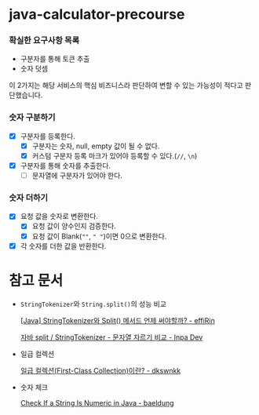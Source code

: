 # java-calculator-precourse

### 확실한 요구사항 목록

- 구분자를 통해 토큰 추출
- 숫자 덧셈

이 2가지는 해당 서비스의 핵심 비즈니스라 판단하여 변할 수 있는 가능성이 적다고 판단했습니다.

### 숫자 구분하기
- [x] 구분자를 등록한다.
  - [x] 구분자는 숫자, null, empty 값이 될 수 없다. 
  - [x] 커스텀 구분자 등록 마크가 있어야 등록할 수 있다.(`//`, `\n`)
- [x] 구분자를 통해 숫자를 추출한다.
  - [ ] 문자열에 구분자가 있어야 한다.
### 숫자 더하기
- [x] 요청 값을 숫자로 변환한다.
  - [x] 요청 값이 양수인지 검증한다.
  - [x] 요청 값이 Blank(`""`, `" "`)이면 0으로 변환한다.
- [x] 각 숫자를 더한 값을 반환한다.

# 참고 문서

- `StringTokenizer`와 `String.split()`의 성능 비교

  [[Java] StringTokenizer와 Split() 메서드 언제 써야할까? - effiRin](https://velog.io/@effirin/Java-StringTokenizer%EC%99%80-Split-%EB%A9%94%EC%84%9C%EB%93%9C-%EC%96%B8%EC%A0%9C-%EC%8D%A8%EC%95%BC%ED%95%A0%EA%B9%8C)

  [자바 split / StringTokenizer - 문자열 자르기 비교 - Inpa Dev](https://inpa.tistory.com/entry/JAVA-%E2%98%95-Split-StringTokenizer-%EB%AC%B8%EC%9E%90%EC%97%B4-%EC%9E%90%EB%A5%B4%EA%B8%B0-%EB%B9%84%EA%B5%90%ED%95%98%EA%B8%B0)

- 일급 컬렉션

  [일급 컬렉션(First-Class Collection)이란? - dkswnkk](https://dkswnkk.tistory.com/696)

- 숫자 체크

  [Check If a String Is Numeric in Java - baeldung](https://www.baeldung.com/java-check-string-number)